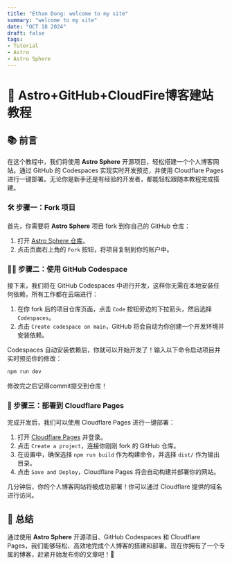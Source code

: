 ```yaml
---
title: "Ethan Dong: welcome to my site"
summary: "welcome to my site"
date: "OCT 18 2024"
draft: false
tags:
- Tutorial
- Astro
- Astro Sphere
---
```


# 🚀 Astro+GitHub+CloudFire博客建站教程

## 📚 前言
在这个教程中，我们将使用 **Astro Sphere** 开源项目，轻松搭建一个个人博客网站。通过 GitHub 的 Codespaces 实现实时开发预览，并使用 Cloudflare Pages 进行一键部署。无论你是新手还是有经验的开发者，都能轻松跟随本教程完成搭建。

### 🛠️ 步骤一：Fork 项目
首先，你需要将 **Astro Sphere** 项目 fork 到你自己的 GitHub 仓库：

1. 打开 [Astro Sphere 仓库](https://github.com/lancerossdev/astro-sphere)。
2. 点击页面右上角的 `Fork` 按钮，将项目复制到你的账户中。

### 🧑‍💻 步骤二：使用 GitHub Codespace
接下来，我们将在 GitHub Codespaces 中进行开发，这样你无需在本地安装任何依赖，所有工作都在云端进行：

1. 在你 fork 后的项目仓库页面，点击 `Code` 按钮旁边的下拉箭头，然后选择 `Codespaces`。
2. 点击 `Create codespace on main`，GitHub 将会自动为你创建一个开发环境并安装依赖。

Codespaces 自动安装依赖后，你就可以开始开发了！输入以下命令启动项目并实时预览你的修改：

```bash
npm run dev
```
修改完之后记得commit提交到仓库！

### 🚀 步骤三：部署到 Cloudflare Pages
完成开发后，我们可以使用 Cloudflare Pages 进行一键部署：

1. 打开 [Cloudflare Pages](https://pages.cloudflare.com/) 并登录。
2. 点击 `Create a project`，连接你刚刚 fork 的 GitHub 仓库。
3. 在设置中，确保选择 `npm run build` 作为构建命令，并选择 `dist/` 作为输出目录。
4. 点击 `Save and Deploy`，Cloudflare Pages 将会自动构建并部署你的网站。

几分钟后，你的个人博客网站将被成功部署！你可以通过 Cloudflare 提供的域名进行访问。

## 🎉 总结
通过使用 **Astro Sphere** 开源项目、GitHub Codespaces 和 Cloudflare Pages，我们能够轻松、高效地完成个人博客的搭建和部署。现在你拥有了一个专属的博客，赶紧开始发布你的文章吧！🚀
